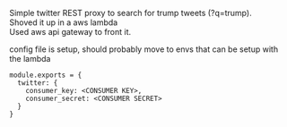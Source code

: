Simple twitter REST proxy to search for trump tweets (?q=trump).  
Shoved it up in a aws lambda  
Used aws api gateway to front it. 


config file is setup, should probably move to envs that can be setup with the lambda
```
module.exports = {
  twitter: {
    consumer_key: <CONSUMER KEY>,
    consumer_secret: <CONSUMER SECRET>
  }
}
```